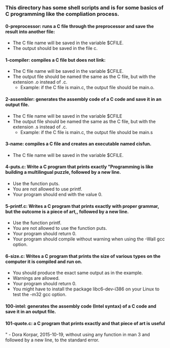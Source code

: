 ### This directory has some shell scripts and is for some basics of C programming like the compliation process.

#### 0-preprocessor: runs a C file through the preprocessor and save the result into another file:   

- The C file name will be saved in the variable $CFILE.   
- The output should be saved in the file c.
   
#### 1-compiler: compiles a C file but does not link:   

- The C file name will be saved in the variable $CFILE.   
- The output file should be named the same as the C file, but with the extension .o instead of .c.   
  - Example: if the C file is main.c, the output file should be main.o.

#### 2-assembler: generates the assembly code of a C code and save it in an output file.   
   
- The C file name will be saved in the variable $CFILE   
- The output file should be named the same as the C file, but with the extension .s instead of .c.   
  - Example: if the C file is main.c, the output file should be main.s

#### 3-name: compiles a C file and creates an executable named cisfun.   
   
- The C file name will be saved in the variable $CFILE.

#### 4-puts.c: Write a C program that prints exactly "Programming is like building a multilingual puzzle, followed by a new line.   
   
- Use the function puts.   
- You are not allowed to use printf.   
- Your program should end with the value 0.   
   
#### 5-printf.c: Writes a C program that prints exactly with proper grammar, but the outcome is a piece of art,, followed by a new line.   
   
- Use the function printf.   
- You are not allowed to use the function puts.   
- Your program should return 0.   
- Your program should compile without warning when using the -Wall gcc option.   
   
#### 6-size.c: Writes a C program that prints the size of various types on the computer it is compiled and run on.   
   
- You should produce the exact same output as in the example.   
- Warnings are allowed.   
- Your program should return 0.   
- You might have to install the package libc6-dev-i386 on your Linux to test the -m32 gcc option.      
   
#### 100-intel: generates the assembly code (Intel syntax) of a C code and save it in an output file.   
   
#### 101-quote.c: a C program that prints exactly and that piece of art is useful   
" - Dora Korpar, 2015-10-19, without using any function in man 3 and   
followed by a new line, to the standard error.
